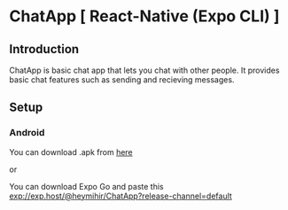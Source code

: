 # ChatApp [ React-Native (Expo CLI) ] 

## Introduction

ChatApp is basic chat app that lets you chat with other people. It provides basic chat features such as sending and recieving messages.

## Setup

### Android 

You can download .apk from [here](https://www.google.com)

or 

You can download Expo Go and paste this [exp://exp.host/@heymihir/ChatApp?release-channel=default](exp://exp.host/@heymihir/ChatApp?release-channel=default)
